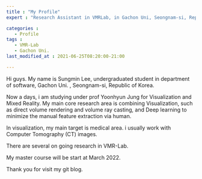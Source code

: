 ```yaml
---
title : "My Profile"
expert : "Research Assistant in VMRLab, in Gachon Uni, Seongnam-si, Republic of Korea"

categories : 
   - Profile
tags :
   - VMR-Lab
   - Gachon Uni. 
last_modified_at : 2021-06-25T08:20:00-21:00

---
```


Hi guys.
My name is Sungmin Lee, undergraduated student in department of software, Gachon Uni. , Seongnam-si, Republic of Korea.

Now a days, i am studying under prof Yoonhyun Jung for Visualization and Mixed Reality. My main core research area is combining Visualization, such as direct volume rendering and volume ray casting, and Deep learning to minimize the manual feature extraction via human.

In visualization, my main target is medical area. i usually work with Computer Tomography (CT) images.

There are several on going research in VMR-Lab.

My master course will be start at March 2022. 

Thank you for visit my git blog.
